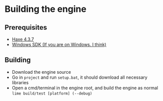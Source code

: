 # Building the engine
## Prerequisites
- [Haxe 4.3.7](https://haxe.org/download/)
- [Windows SDK (If you are on Windows. I think)](https://developer.microsoft.com/en-us/windows/downloads/windows-sdk/)

## Building
- Download the engine source
- Go in `project` and run `setup.bat`, it should download all necessary libraries
- Open a cmd/terminal in the engine root, and build the engine as normal `lime build/test [platform] (--debug)`